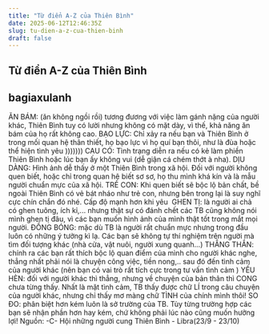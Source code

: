 ```yaml
---
title: "Từ điển A-Z của Thiên Bình"
date: 2025-06-12T12:46:35Z
slug: tu-dien-a-z-cua-thien-binh
draft: false
---
```


## Từ điển A-Z của Thiên Bình

## bagiaxulanh

ĂN BÁM: (ăn không ngồi rồi) tương đương với việc làm gánh nặng của người khác, Thiên Bình tuy có lười nhưng không có mặt dày, vì thế, khả năng ăn bám của họ rất không cao.​ 
BẠO LỰC: Chỉ xảy ra nếu bạn và Thiên Bình ở trong mối quan hệ thân thiết, họ bạo lực vì họ quí bạn thôi, như là đùa hoặc thể hiện tình yêu )))))))​ 
CAU CÓ: Tình trạng diễn ra nếu có kẻ làm phiền Thiên Bình hoặc lúc bạn ấy không vui (dễ giận cá chém thớt à nha).​ 
DỊU DÀNG: Hình ảnh dễ thấy ở một Thiên Bình trong xã hội. Đối với người không quen biết, hoặc chỉ trong quan hệ biết sơ sơ, họ thu mình khá kín và là mẫu người chuẩn mực của xã hội.​ 
TRẺ CON: Khi quen biết sẽ bộc lộ bản chất, bề ngoài Thiên Bình có vẻ bát nháo như trẻ con, nhưng bên trong lại là suy nghĩ cực chín chắn đó nhé. Cấp độ mạnh hơn khi yêu ​ 
GHEN TỊ: là người ai chả có ghen tuông, ích kỉ,... nhưng thật sự có đánh chết các TB cũng không nói mình ghen tị đâu, vì các bạn muốn hình ảnh của mình thật tốt trong mắt mọi người.​ 
ĐỒNG BÓNG: mặc dù TB l​à người rất chuẩn mực nhưng trong đầu luôn có những ý tưởng kì lạ. Các bạn sẽ không tự thí nghiệm trên người mà tìm đối tượng khác (nhà cửa, vật nuôi, người xung quanh...)​ ​THẲNG THẮN: chính ra các bạn rất thích bộc lộ quan điểm của mình cho người khác nghe, thẳng nhất phải nói là chuyện công việc, tiền nong,.. sau đó đến tình cảm của người khác (nên bạn có vai trò rất tích cực trong tư vấn tình cảm )​ ​YẾU HÈN: đối với người khác thì thẳng, nhưng về chuyện của bản thân thì CONG chưa từng thấy. Nhất là mặt tình cảm, TB thấy được chữ LÍ trong câu chuyện của người khác, nhưng chỉ thấy mơ màng chữ TÌNH của chính mình thôi!​ ​SO ĐO: phân biệt hơn kém luôn là sở trường của TB. Tùy từng trường hợp các bạn sẽ nhận phần hơn hay kém, chứ không phải lúc nào cũng muốn hưởng lợi!​ 
 ​Nguồn: -C- Hội những người cung Thiên Bình - Libra(23/9 - 23/10)​